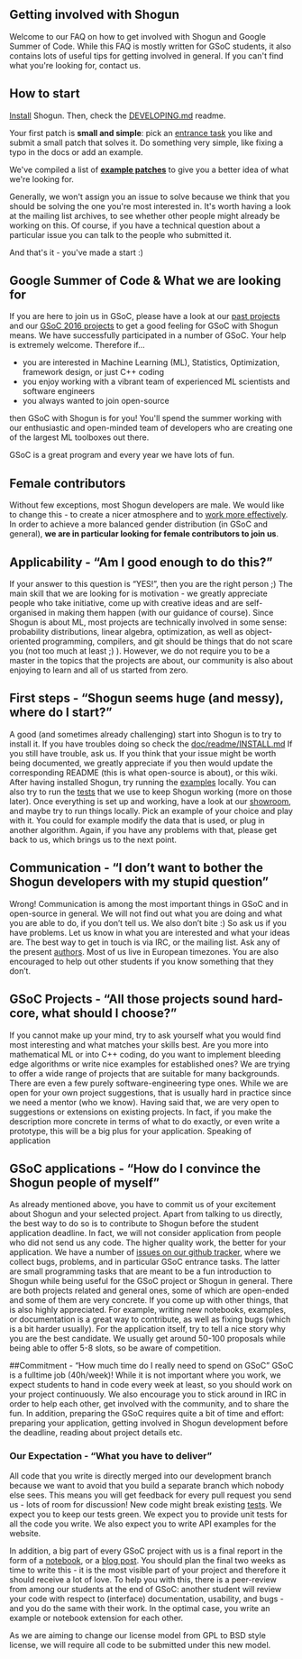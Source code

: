 ## Getting involved with Shogun
Welcome to our FAQ on how to get involved with Shogun and Google Summer of Code. While this FAQ is mostly written for GSoC students, it also contains lots of useful tips for getting involved in general. If you can't find what you're looking for, contact us. 

## How to start
[Install](https://github.com/shogun-toolbox/docs/blob/master/DEVELOPING.md) Shogun. Then, check the [DEVELOPING.md](https://github.com/shogun-toolbox/docs/blob/master/DEVELOPING.md) readme.

Your first patch is **small and simple**: pick an [entrance task](https://github.com/shogun-toolbox/shogun/issues?q=is%3Aopen+is%3Aissue+label%3Aentrance) you like and submit a small patch that solves it. Do something very simple, like fixing a typo in the docs or add an example.

We've compiled a list of [**example patches**](GSoC-2016-example-patches) to give you a better idea of what we're looking for.

Generally, we won't assign you an issue to solve because we think that you should be solving the one you're most interested in. It's worth having a look at the mailing list archives, to see whether other people might already be working on this. Of course, if you have a technical question about a particular issue you can talk to the people who submitted it. 

And that's it - you've made a start :)

## Google Summer of Code & What we are looking for
If you are here to join us in GSoC, please have a look at our [past projects](GSoC-follow-up-blog-posts) and our [GSoC 2016 projects](Google%20Summer%20of%20Code%202016%20Projects) to get a good feeling for GSoC with Shogun means.
We have successfully participated in a number of GSoC. Your help is extremely welcome. Therefore if...

 * you are interested in Machine Learning (ML), Statistics, Optimization, framework design, or just C++ coding
 * you enjoy working with a vibrant team of experienced ML scientists and software engineers
 * you always wanted to join open-source 

then GSoC with Shogun is for you! You'll spend the summer working with our enthusiastic and open-minded team of developers who are creating one of the largest ML toolboxes out there.

GSoC is a great program and every year we have lots of fun.

## Female contributors
Without few exceptions, most Shogun developers are male. We would like to change this - to create a nicer atmosphere and to [work more effectively](http://www.nytimes.com/2015/01/18/opinion/sunday/why-some-teams-are-smarter-than-others.html?_r=0). In order to achieve a more balanced gender distribution (in GSoC and general), **we are in particular looking for female contributors to join us**.

## Applicability - “Am I good enough to do this?”
If your answer to this question is “YES!”, then you are the right person ;) The main skill that we are looking for is motivation - we greatly appreciate people who take initiative, come up with creative ideas and are self-organised in making them happen (with our guidance of course). Since Shogun is about ML, most projects are technically involved in some sense: probability distributions, linear algebra, optimization, as well as object-oriented programming, compilers, and git should be things that do not scare you (not too much at least ;) ). However, we do not require you to be a master in the topics that the projects are about, our community is also about enjoying to learn and all of us started from zero.

## First steps - “Shogun seems huge (and messy), where do I start?”
A good (and sometimes already challenging) start into Shogun is to try to install it. If you have troubles doing so check the [doc/readme/INSTALL.md](https://github.com/shogun-toolbox/docs/blob/master/INSTALL.md) If you still have trouble, ask us. If you think that your issue might be worth being documented, we greatly appreciate if you then would update the corresponding README (this is what open-source is about), or this wiki. After having installed Shogun, try running the [examples](http://shogun.ml/examples) locally. You can also try to run the [tests](Testing) that we use to keep Shogun working (more on those later). Once everything is set up and working, have a look at our [showroom](http://shogun.ml/showroom), and maybe try to run things locally. Pick an example of your choice and play with it. You could for example modify the data that is used, or plug in another algorithm. Again, if you have any problems with that, please get back to us, which brings us to the next point.

## Communication - “I don’t want to bother the Shogun developers with my stupid question”
Wrong! Communication is among the most important things in GSoC and in open-source in general. We will not find out what you are doing and what you are able to do, if you don’t tell us. We also don’t bite :) So ask us if you have problems. Let us know in what you are interested and what your ideas are. The best way to get in touch is via IRC, or the mailing list. Ask any of the present [authors](AUTHORS). Most of us live in European timezones. You are also encouraged to help out other students if you know something that they don’t.

## GSoC Projects - “All those projects sound hard-core, what should I choose?”
If you cannot make up your mind, try to ask yourself what you would find most interesting and what matches your skills best. Are you more into mathematical ML or into C++ coding, do you want to implement bleeding edge algorithms or write nice examples for established ones? We are trying to offer a wide range of projects that are suitable for many backgrounds. There are even a few purely software-engineering type ones. While we are open for your own project suggestions, that is usually hard in practice since we need a mentor (who we know). Having said that, we are very open to suggestions or extensions on existing projects. In fact, if you make the description more concrete in terms of what to do exactly, or even write a prototype, this will be a big plus for your application. Speaking of application

## GSoC applications - “How do I convince the Shogun people of myself”
As already mentioned above, you have to commit us of your excitement about Shogun and your selected project. Apart from talking to us directly, the best way to do so is to contribute to Shogun before the student application deadline. In fact, we will not consider application from people who did not send us any code. The higher quality work, the better for your application. We have a number of [issues on our github tracker](https://github.com/shogun-toolbox/shogun/issues), where we collect bugs, problems, and in particular GSoC entrance tasks. The latter are small programming tasks that are meant to be a fun introduction to Shogun while being useful for the GSoC project or Shogun in general. There are both projects related and general ones, some of which are open-ended and some of them are very concrete. If you come up with other things, that is also highly appreciated. For example, writing new notebooks, examples, or documentation is a great way to contribute, as well as fixing bugs (which is a bit harder usually). For the application itself, try to tell a nice story why you are the best candidate. We usually get around 50-100 proposals while being able to offer 5-8 slots, so be aware of competition.

##Commitment - “How much time do I really need to spend on GSoC”
GSoC is a fulltime job (40h/week)! While it is not important where you work, we expect students to hand in code every week at least, so you should work on your project continuously. We also encourage you to stick around in IRC in order to help each other, get involved with the community, and to share the fun. In addition, preparing the GSoC requires quite a bit of time and effort: preparing your application, getting involved in Shogun development before the deadline, reading about project details etc.

### Our Expectation - “What you have to deliver”
All code that you write is directly merged into our development branch because we want to avoid that you build a separate branch which nobody else sees. This means you will get feedback for every pull request you send us - lots of room for discussion!    New code might break existing [tests](Testing). We expect you to keep our tests green. We expect you to provide unit tests for all the code you write. We also expect you to write API examples for the website.

In addition, a big part of every GSoC project with us is a final report in the form of a [notebook](http://shogun.ml/showroom), or a [blog post](GSoC-follow-up-blog-posts). You should plan the final two weeks as time to write this - it is the most visible part of your project and therefore it should receive a lot of love. To help you with this, there is a peer-review from among our students at the end of GSoC: another student will review your code with respect to (interface) documentation, usability, and bugs - and you do the same with their work. In the optimal case, you write an example or notebook extension for each other. 

As we are aiming to change our license model from GPL to BSD style license, we will require all code to be submitted under this new model.